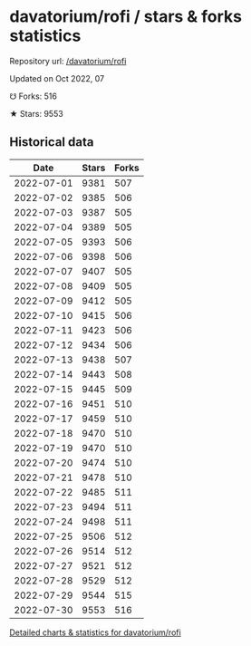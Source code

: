 # davatorium/rofi / stars & forks statistics

Repository url: [/davatorium/rofi](https://github.com/davatorium/rofi)

Updated on Oct 2022, 07

☋ Forks: 516

★ Stars: 9553

## Historical data
| Date | Stars | Forks |
|------|-------|-------|
| 2022-07-01 | 9381 | 507 | 
| 2022-07-02 | 9385 | 506 | 
| 2022-07-03 | 9387 | 505 | 
| 2022-07-04 | 9389 | 505 | 
| 2022-07-05 | 9393 | 506 | 
| 2022-07-06 | 9398 | 506 | 
| 2022-07-07 | 9407 | 505 | 
| 2022-07-08 | 9409 | 505 | 
| 2022-07-09 | 9412 | 505 | 
| 2022-07-10 | 9415 | 506 | 
| 2022-07-11 | 9423 | 506 | 
| 2022-07-12 | 9434 | 506 | 
| 2022-07-13 | 9438 | 507 | 
| 2022-07-14 | 9443 | 508 | 
| 2022-07-15 | 9445 | 509 | 
| 2022-07-16 | 9451 | 510 | 
| 2022-07-17 | 9459 | 510 | 
| 2022-07-18 | 9470 | 510 | 
| 2022-07-19 | 9470 | 510 | 
| 2022-07-20 | 9474 | 510 | 
| 2022-07-21 | 9478 | 510 | 
| 2022-07-22 | 9485 | 511 | 
| 2022-07-23 | 9494 | 511 | 
| 2022-07-24 | 9498 | 511 | 
| 2022-07-25 | 9506 | 512 | 
| 2022-07-26 | 9514 | 512 | 
| 2022-07-27 | 9521 | 512 | 
| 2022-07-28 | 9529 | 512 | 
| 2022-07-29 | 9544 | 515 | 
| 2022-07-30 | 9553 | 516 | 


[Detailed charts & statistics for davatorium/rofi](https://reviewgithub.com/rep/davatorium/rofi)
